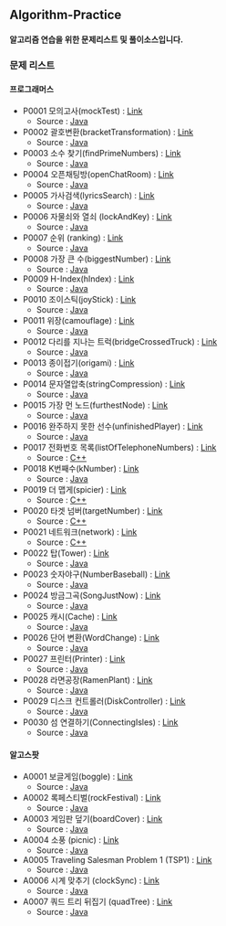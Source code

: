 ## Algorithm-Practice

#### 알고리즘 연습을 위한 문제리스트 및 풀이소스입니다.

### 문제 리스트

#### 프로그래머스

* P0001 모의고사(mockTest) : <a href="https://programmers.co.kr/learn/courses/30/lessons/42840">Link</a>
    - Source : <a href="/programers/P0001_mockTest/goldswan/mockTest_goldswan.java">Java</a>
* P0002 괄호변환(bracketTransformation) : <a href="https://programmers.co.kr/learn/courses/30/lessons/60058">Link</a>
    - Source : <a href="/programers/P0002_bracketTransformation/goldswan/bracketTransformation_goldswan.java">Java</a>
* P0003 소수 찾기(findPrimeNumbers) : <a href="https://programmers.co.kr/learn/courses/30/lessons/42839">Link</a>
    - Source : <a href="/programers/P0003_findPrimeNumbers/goldswan/findPrimeNumbers_goldswan.java">Java</a>
* P0004 오픈채팅방(openChatRoom) : <a href="https://programmers.co.kr/learn/courses/30/lessons/42888">Link</a>
    - Source : <a href="/programers/P0004_openChatRoom/goldswan/openChatRoom_goldswan.java">Java</a>
* P0005 가사검색(lyricsSearch) : <a href="https://programmers.co.kr/learn/courses/30/lessons/60060">Link</a>
    - Source : <a href="/programers/P0005_lyricsSearch/goldswan/lyricsSearch_goldswan.java">Java</a>
* P0006 자물쇠와 열쇠 (lockAndKey) : <a href="https://programmers.co.kr/learn/courses/30/lessons/60059">Link</a>
    - Source : <a href="/programers/P0006_lockAndKey/goldswan/lockAndKey_goldswan.java">Java</a>
* P0007 순위 (ranking) : <a href="https://programmers.co.kr/learn/courses/30/lessons/49191">Link</a>
    - Source : <a href="/programers/P0007_ranking/goldswan/ranking_goldswan.java">Java</a>
* P0008 가장 큰 수(biggestNumber) : <a href="https://programmers.co.kr/learn/courses/30/lessons/42746">Link</a>
    - Source : <a href="/programers/P0008_biggestNumber/goldswan/biggestNumber_goldswan.java">Java</a>
* P0009 H-Index(hIndex) : <a href="https://programmers.co.kr/learn/courses/30/lessons/42747">Link</a>
    - Source : <a href="/programers/P0009_hIndex/goldswan/hIndex_goldswan.java">Java</a>
* P0010 조이스틱(joyStick) : <a href="https://programmers.co.kr/learn/courses/30/lessons/42860">Link</a>
    - Source : <a href="/programers/P0010_joyStick/goldswan/joyStick_goldswan.java">Java</a>
* P0011 위장(camouflage) : <a href="https://programmers.co.kr/learn/courses/30/lessons/42578">Link</a>
    - Source : <a href="/programers/P0011_camouflage/goldswan/camouflage_goldswan.java">Java</a>
* P0012 다리를 지나는 트럭(bridgeCrossedTruck) : <a href="https://programmers.co.kr/learn/courses/30/parts/12081">Link</a>
    - Source : <a href="/programers/P0012_bridgeCrossedTruck/goldswan/bridgeCrossedTruck_goldswan.java">Java</a>
* P0013 종이접기(origami) : <a href="https://programmers.co.kr/learn/courses/30/lessons/62049">Link</a>
    - Source : <a href="/programers/P0013_origami/goldswan/origami_goldswan.java">Java</a>
* P0014 문자열압축(stringCompression) : <a href="https://programmers.co.kr/learn/courses/30/lessons/60057">Link</a>
    - Source : <a href="/programers/P0014_stringCompression/goldswan/stringCompression_goldswan.java">Java</a>
* P0015 가장 먼 노드(furthestNode) : <a href="https://programmers.co.kr/learn/courses/30/lessons/49189">Link</a>
    - Source : <a href="/programers/P0015_furthestNode/goldswan/furthestNode_goldswan.java">Java</a>
* P0016 완주하지 못한 선수(unfinishedPlayer) : <a href="https://programmers.co.kr/learn/courses/30/lessons/42576">Link</a>
    - Source : <a href="/programers/P0016_unfinishedPlayer/goldswan/unfinishedPlayer_goldswan.java">Java</a>
* P0017 전화번호 목록(listOfTelephoneNumbers) : <a href="https://programmers.co.kr/learn/courses/30/lessons/42577">Link</a>
    - Source : <a href="/programers/P0017_listOfTelephoneNumbers/goldswan/listOfTelephoneNumbers_goldswan.cpp">C++</a>
* P0018 K번째수(kNumber) : <a href="https://programmers.co.kr/learn/courses/30/parts/12198">Link</a>
    - Source : <a href="/programers/P0018_kNumber/goldswan/kNumber_goldswan.java">Java</a>
* P0019 더 맵게(spicier) : <a href="https://programmers.co.kr/learn/courses/30/parts/12117">Link</a>
    - Source : <a href="/programers/P0019_spicier/goldswan/spicier_goldswan.cpp">C++</a>
* P0020 타겟 넘버(targetNumber) : <a href="https://programmers.co.kr/learn/courses/30/lessons/43165">Link</a>
    - Source : <a href="/programers/P0020_targetNumber/goldswan/targetNumber_goldswan.cpp">C++</a>
* P0021 네트워크(network) : <a href="https://programmers.co.kr/learn/courses/30/lessons/43162">Link</a>
    - Source : <a href="/programers/P0021_network/goldswan/network_goldswan.cpp">C++</a>
* P0022 탑(Tower) : <a href="https://programmers.co.kr/learn/courses/30/lessons/42588">Link</a>
    - Source : <a href="/programers/P0022_Tower/goldswan/src/algorithm/programers/Tower.java">Java</a>
* P0023 숫자야구(NumberBaseball) : <a href="https://programmers.co.kr/learn/courses/30/lessons/42841">Link</a>
    - Source : <a href="/programers/P0023_NumberBaseball/goldswan/src/algorithm/programers/NumberBaseball.java">Java</a>
* P0024 방금그곡(SongJustNow) : <a href="https://programmers.co.kr/learn/courses/30/lessons/17683">Link</a>
    - Source : <a href="/programers/P0024_SongJustNow/goldswan/src/algorithm/programers/SongJustNow.java">Java</a>
* P0025 캐시(Cache) : <a href="https://programmers.co.kr/learn/courses/30/lessons/17680">Link</a>
    - Source : <a href="/programers/P0025_Cache/goldswan/src/algorithm/programers/Cache.java">Java</a>
* P0026 단어 변환(WordChange) : <a href="https://programmers.co.kr/learn/courses/30/lessons/43163">Link</a>
    - Source : <a href="/programers/P0026_WordChange/goldswan/src/algorithm/programers/WordChange.java">Java</a>
* P0027 프린터(Printer) : <a href="https://programmers.co.kr/learn/courses/30/lessons/42587">Link</a>
    - Source : <a href="/programers/P0027_Printer/goldswan/src/algorithm/programers/Printer.java">Java</a>
* P0028 라면공장(RamenPlant) : <a href="https://programmers.co.kr/learn/courses/30/lessons/42629">Link</a>
    - Source : <a href="/programers/P0028_RamenPlant/goldswan/src/algorithm/programers/RamenPlant.java">Java</a>    
* P0029 디스크 컨트롤러(DiskController) : <a href="https://programmers.co.kr/learn/courses/30/lessons/42627">Link</a>
    - Source : <a href="/programers/P0029_DiskController/goldswan/src/algorithm/programers/DiskController.java">Java</a>  
* P0030 섬 연결하기(ConnectingIsles) : <a href="https://programmers.co.kr/learn/courses/30/lessons/42861">Link</a>
    - Source : <a href="/programers/P0030_ConnectingIsles/goldswan/src/algorithm/programers/ConnectingIsles.java">Java</a>          
#### 알고스팟

* A0001 보글게임(boggle) : <a href="https://algospot.com/judge/problem/read/BOGGLE">Link</a>
    - Source : <a href="/algospot/A0001_boggle/goldswan/boggle_goldswan.java">Java</a>
* A0002 록페스티벌(rockFestival) : <a href="https://algospot.com/judge/problem/read/FESTIVAL">Link</a>
    - Source : <a href="/algospot/A0002_rockFestival/goldswan/rockFestival_goldswan.java">Java</a>
* A0003 게임판 덮기(boardCover) : <a href="https://algospot.com/judge/problem/read/BOARDCOVER">Link</a>
    - Source : <a href="/algospot/A0003_boardCover/goldswan/boardCover_goldswan.java">Java</a>
* A0004 소풍 (picnic) : <a href="https://algospot.com/judge/problem/read/PICNIC">Link</a>
    - Source : <a href="/algospot/A0004_picnic/goldswan/picnic_goldswan.java">Java</a>
* A0005 Traveling Salesman Problem 1 (TSP1) : <a href="https://algospot.com/judge/problem/read/TSP1">Link</a>
    - Source : <a href="/algospot/A0005_TSP1/goldswan/TSP1_goldswan.java">Java</a>
* A0006 시계 맞추기 (clockSync) : <a href="https://algospot.com/judge/problem/read/CLOCKSYNC">Link</a>
    - Source : <a href="/algospot/A0006_clockSync/goldswan/clockSync_goldswan.java">Java</a>
* A0007 쿼드 트리 뒤집기 (quadTree) : <a href="https://algospot.com/judge/problem/read/QUADTREE">Link</a>
    - Source : <a href="/algospot/A0007_quadTree/goldswan/quadTree_goldswan.java">Java</a>
